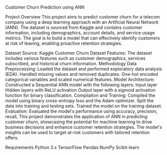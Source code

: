 Customer Churn Prediction using ANN

Project Overview
This project aims to predict customer churn for a telecom company using a deep learning approach with an Artificial Neural Network (ANN). The dataset is sourced from Kaggle and contains customer information, including demographics, account details, and service usage metrics. The goal is to build a model that can effectively identify customers at risk of leaving, enabling proactive retention strategies.

Dataset
Source: Kaggle Customer Churn Dataset
Features: The dataset includes various features such as customer demographics, services subscribed, and historical churn information.
Methodology
Data Preprocessing:
Loaded the dataset and performed exploratory data analysis (EDA).
Handled missing values and removed duplicates.
One-hot encoded categorical variables and scaled numerical features.
Model Architecture:
Constructed a Sequential ANN model with the following layers:
Input layer
Hidden layers with ReLU activation
Output layer with a sigmoid activation function for binary classification.
Compilation and Training:
Compiled the model using binary cross-entropy loss and the Adam optimizer.
Split the data into training and testing sets.
Trained the model on the training dataset.
Evaluation:
Evaluated the model's performance using accuracy, precision, recall, 
This project demonstrates the application of ANN in predicting customer churn, showcasing the potential for machine learning to drive business decisions and enhance customer retention strategies. The model's insights can be used to target at-risk customers with tailored retention offers.

Requirements
Python 3.x
TensorFlow
Pandas
NumPy
Scikit-learn

